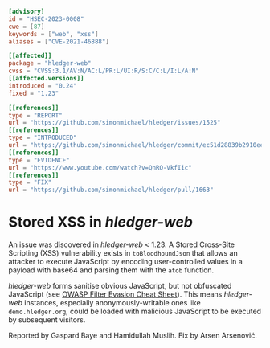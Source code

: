 ```toml
[advisory]
id = "HSEC-2023-0008"
cwe = [87]
keywords = ["web", "xss"]
aliases = ["CVE-2021-46888"]

[[affected]]
package = "hledger-web"
cvss = "CVSS:3.1/AV:N/AC:L/PR:L/UI:R/S:C/C:L/I:L/A:N"
[[affected.versions]]
introduced = "0.24"
fixed = "1.23"

[[references]]
type = "REPORT"
url = "https://github.com/simonmichael/hledger/issues/1525"
[[references]]
type = "INTRODUCED"
url = "https://github.com/simonmichael/hledger/commit/ec51d28839b2910eea360b1b8c72904b51cf7821"
[[references]]
type = "EVIDENCE"
url = "https://www.youtube.com/watch?v=QnRO-VkfIic"
[[references]]
type = "FIX"
url = "https://github.com/simonmichael/hledger/pull/1663"

```

# Stored XSS in *hledger-web*

An issue was discovered in *hledger-web* < 1.23. A Stored Cross-Site
Scripting (XSS) vulnerability exists in `toBloodhoundJson` that
allows an attacker to execute JavaScript by encoding user-controlled
values in a payload with base64 and parsing them with the `atob`
function.

*hledger-web* forms sanitise obvious JavaScript, but not obfuscated
JavaScript (see [OWASP Filter Evasion Cheat Sheet][cheatsheet]).
This means *hledger-web* instances, especially anonymously-writable
ones like `demo.hledger.org`, could be loaded with malicious
JavaScript to be executed by subsequent visitors.

[cheatsheet]: https://owasp.org/www-community/xss-filter-evasion-cheatsheet

Reported by Gaspard Baye and Hamidullah Muslih.  Fix by Arsen
Arsenović.
